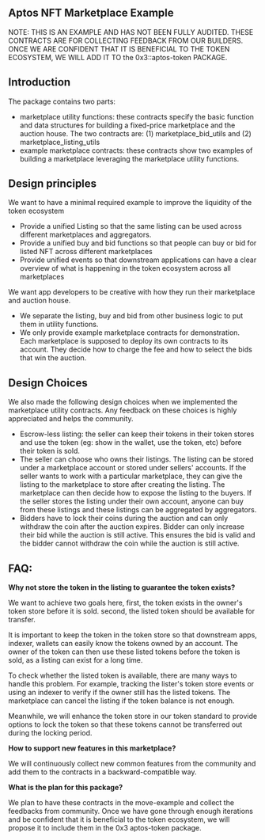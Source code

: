 Aptos NFT Marketplace Example
------------

NOTE: THIS IS AN EXAMPLE AND HAS NOT BEEN FULLY AUDITED. THESE CONTRACTS ARE FOR COLLECTING FEEDBACK FROM OUR BUILDERS. ONCE WE ARE CONFIDENT THAT IT IS BENEFICIAL TO THE TOKEN ECOSYSTEM, WE WILL ADD IT TO the 0x3::aptos-token PACKAGE.

Introduction
------------

The package contains two parts:

-   marketplace utility functions: these contracts specify the basic function and data structures for building a fixed-price marketplace and the auction house. The two contracts are: (1) marketplace_bid_utils and (2) marketplace_listing_utils
-   example marketplace contracts: these contracts show two examples of building a marketplace leveraging the marketplace utility functions.

Design principles
-----------------

We want to have a minimal required example to improve the liquidity of the token ecosystem

-   Provide a unified Listing so that the same listing can be used across different marketplaces and aggregators.
-   Provide a unified buy and bid functions so that people can buy or bid for listed NFT across different marketplaces
-   Provide unified events so that downstream applications can have a clear overview of what is happening in the token ecosystem across all marketplaces

We want app developers to be creative with how they run their marketplace and auction house.

-   We separate the listing, buy and bid from other business logic to put them in utility functions.
-   We only provide example marketplace contracts for demonstration. Each marketplace is supposed to deploy its own contracts to its account. They decide how to charge the fee and how to select the bids that win the auction.

**Design Choices**
------------------

We also made the following design choices when we implemented the marketplace utility contracts. Any feedback on these choices is highly appreciated and helps the community.

-   Escrow-less listing: the seller can keep their tokens in their token stores and use the token (eg: show in the wallet, use the token, etc) before their token is sold.
-   The seller can choose who owns their listings. The listing can be stored under a marketplace account or stored under sellers' accounts. If the seller wants to work with a particular marketplace, they can give the listing to the marketplace to store after creating the listing. The marketplace can then decide how to expose the listing to the buyers. If the seller stores the listing under their own account, anyone can buy from these listings and these listings can be aggregated by aggregators.
-   Bidders have to lock their coins during the auction and can only withdraw the coin after the auction expires. Bidder can only increase their bid while the auction is still active. This ensures the bid is valid and the bidder cannot withdraw the coin while the auction is still active.

FAQ:
----

**Why not store the token in the listing to guarantee the token exists?**

We want to achieve two goals here, first, the token exists in the owner's token store before it is sold. second, the listed token should be available for transfer.

It is important to keep the token in the token store so that downstream apps, indexer, wallets can easily know the tokens owned by an account. The owner of the token can then use these listed tokens before the token is sold, as a listing can exist for a long time.

To check whether the listed token is available, there are many ways to handle this problem. For example, tracking the lister's token store events or using an indexer to verify if the owner still has the listed tokens. The marketplace can cancel the listing if the token balance is not enough.

Meanwhile, we will enhance the token store in our token standard to provide options to lock the token so that these tokens cannot be transferred out during the locking period.

**How to support new features in this marketplace?**

We will continuously collect new common features from the community and add them to the contracts in a backward-compatible way.

**What is the plan for this package?**

We plan to have these contracts in the move-example and collect the feedbacks from community.
Once we have gone through enough iterations and be confident that it is beneficial to the token ecosystem, we will propose it to include them in the 0x3 aptos-token package.
